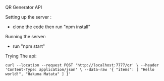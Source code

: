 QR Generator API

Setting up the server :

- clone the code then run "npm install"

Running the server:

- run "npm start"

Trying The api:

`
curl --location --request POST 'http://localhost:7777/qr' \
--header 'Content-Type: application/json' \
--data-raw '{
    "items": [
        "Hello world!",
        "Hakuna Matata"
    ]
}'
`